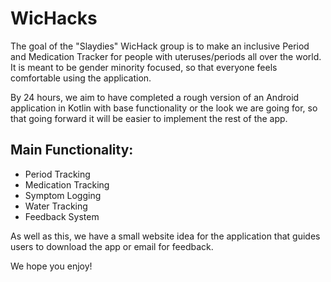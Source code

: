 # WicHacks
The goal of the "Slaydies" WicHack group is to make an inclusive Period and Medication Tracker for people with uteruses/periods all over the world. It is meant to be gender minority focused, so that everyone feels comfortable using the application.

By 24 hours, we aim to have completed a rough version of an Android application in Kotlin with base functionality or the look we are going for, so that going forward it will be easier to implement the rest of the app.

## Main Functionality:
 * Period Tracking
 * Medication Tracking
 * Symptom Logging
 * Water Tracking
 * Feedback System
 
As well as this, we have a small website idea for the application that guides users to download the app or email for feedback. 

We hope you enjoy!
